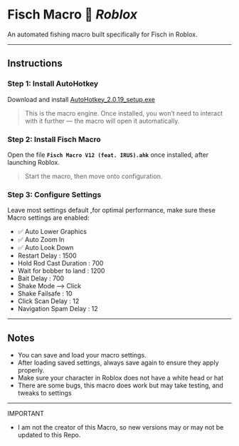 # Fisch Macro 🎣 *Roblox*

An automated fishing macro built specifically for Fisch in Roblox.

---

## Instructions

### Step 1: Install AutoHotkey  
Download and install [AutoHotkey_2.0.19_setup.exe](https://www.autohotkey.com/)  
> This is the macro engine. Once installed, you won’t need to interact with it further — the macro will open it automatically.

### Step 2: Install Fisch Macro  
Open the file **`Fisch Macro V12 (feat. IRUS).ahk`** once installed, after launching Roblox.  
> Start the macro, then move onto configuration.

### Step 3: Configure Settings  
Leave most settings default
,for optimal performance, make sure these Macro settings are enabled:  
- ✅ Auto Lower Graphics  
- ✅ Auto Zoom In  
- ✅ Auto Look Down
- Restart Delay : 1500
- Hold Rod Cast Duration : 700
- Wait for bobber to land : 1200
- Bait Delay : 700
- Shake Mode --> Click
- Shake Failsafe : 10
- Click Scan Delay : 12
- Navigation Spam Delay : 12
  
---

## Notes  
- You can save and load your macro settings.  
- After loading saved settings, always save again to ensure they apply properly.
- Make sure your character in Roblox does not have a white head or hat
- There are some bugs, this macro does work but may take testing, and tweaks to settings
  
---
IMPORTANT
- I am not the creator of this Macro, so new versions may or may not be updated to this Repo.
